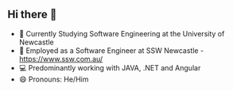 ## Hi there 👋

- :open_book: Currently Studying Software Engineering at the University of Newcastle
- 🔭 Employed as a Software Engineer at SSW Newcastle - https://www.ssw.com.au/
- :computer: Predominantly working with JAVA, .NET and Angular
- 😄 Pronouns: He/Him
